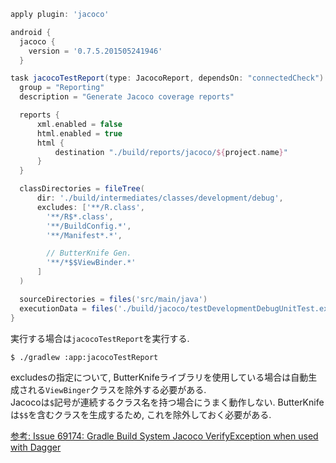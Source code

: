 ```gradle
apply plugin: 'jacoco'

android {
  jacoco {
    version = '0.7.5.201505241946'
  }

task jacocoTestReport(type: JacocoReport, dependsOn: "connectedCheck") {
  group = "Reporting"
  description = "Generate Jacoco coverage reports"

  reports {
      xml.enabled = false
      html.enabled = true
      html {
          destination "./build/reports/jacoco/${project.name}"
      }
  }

  classDirectories = fileTree(
      dir: './build/intermediates/classes/development/debug',
      excludes: ['**/R.class',
        '**/R$*.class',
        '**/BuildConfig.*',
        '**/Manifest*.*',

        // ButterKnife Gen.
        '**/*$$ViewBinder.*'
      ]
  )

  sourceDirectories = files('src/main/java')
  executionData = files('./build/jacoco/testDevelopmentDebugUnitTest.exec')
}
```

実行する場合は`jacocoTestReport`を実行する.  

```bash
$ ./gradlew :app:jacocoTestReport
```

excludesの指定について, ButterKnifeライブラリを使用している場合は自動生成される`ViewBinger`クラスを除外する必要がある.  
Jacocoは`$`記号が連続するクラス名を持つ場合にうまく動作しない. ButterKnifeは`$$`を含むクラスを生成するため, これを除外しておく必要がある. 

[参考: Issue 69174:	Gradle Build System Jacoco VerifyException when used with Dagger](https://code.google.com/p/android/issues/detail?id=69174)